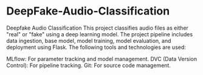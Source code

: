 # DeepFake-Audio-Classification


Deepfake Audio Classification
This project classifies audio files as either "real" or "fake" using a deep learning model. The project pipeline includes data ingestion, base model, model training, model evaluation, and deployment using Flask. The following tools and technologies are used:

MLflow: For parameter tracking and model management.
DVC (Data Version Control): For pipeline tracking.
Git: For source code management.
